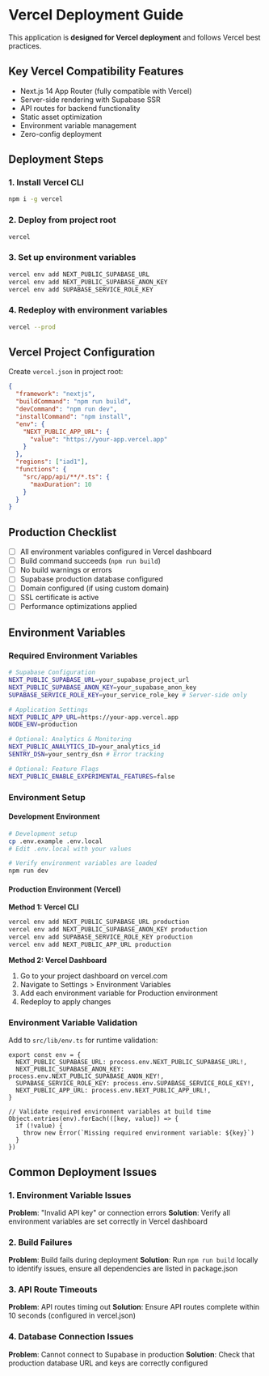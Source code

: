 # Vercel Deployment Guide

This application is **designed for Vercel deployment** and follows Vercel best practices.

## Key Vercel Compatibility Features

- Next.js 14 App Router (fully compatible with Vercel)
- Server-side rendering with Supabase SSR
- API routes for backend functionality
- Static asset optimization
- Environment variable management
- Zero-config deployment

## Deployment Steps

### 1. Install Vercel CLI

```bash
npm i -g vercel
```

### 2. Deploy from project root

```bash
vercel
```

### 3. Set up environment variables

```bash
vercel env add NEXT_PUBLIC_SUPABASE_URL
vercel env add NEXT_PUBLIC_SUPABASE_ANON_KEY
vercel env add SUPABASE_SERVICE_ROLE_KEY
```

### 4. Redeploy with environment variables

```bash
vercel --prod
```

## Vercel Project Configuration

Create `vercel.json` in project root:

```json
{
  "framework": "nextjs",
  "buildCommand": "npm run build",
  "devCommand": "npm run dev",
  "installCommand": "npm install",
  "env": {
    "NEXT_PUBLIC_APP_URL": {
      "value": "https://your-app.vercel.app"
    }
  },
  "regions": ["iad1"],
  "functions": {
    "src/app/api/**/*.ts": {
      "maxDuration": 10
    }
  }
}
```

## Production Checklist

- [ ] All environment variables configured in Vercel dashboard
- [ ] Build command succeeds (`npm run build`)
- [ ] No build warnings or errors
- [ ] Supabase production database configured
- [ ] Domain configured (if using custom domain)
- [ ] SSL certificate is active
- [ ] Performance optimizations applied

## Environment Variables

### Required Environment Variables

```bash
# Supabase Configuration
NEXT_PUBLIC_SUPABASE_URL=your_supabase_project_url
NEXT_PUBLIC_SUPABASE_ANON_KEY=your_supabase_anon_key
SUPABASE_SERVICE_ROLE_KEY=your_service_role_key # Server-side only

# Application Settings
NEXT_PUBLIC_APP_URL=https://your-app.vercel.app
NODE_ENV=production

# Optional: Analytics & Monitoring
NEXT_PUBLIC_ANALYTICS_ID=your_analytics_id
SENTRY_DSN=your_sentry_dsn # Error tracking

# Optional: Feature Flags
NEXT_PUBLIC_ENABLE_EXPERIMENTAL_FEATURES=false
```

### Environment Setup

#### Development Environment

```bash
# Development setup
cp .env.example .env.local
# Edit .env.local with your values

# Verify environment variables are loaded
npm run dev
```

#### Production Environment (Vercel)

**Method 1: Vercel CLI**
```bash
vercel env add NEXT_PUBLIC_SUPABASE_URL production
vercel env add NEXT_PUBLIC_SUPABASE_ANON_KEY production
vercel env add SUPABASE_SERVICE_ROLE_KEY production
vercel env add NEXT_PUBLIC_APP_URL production
```

**Method 2: Vercel Dashboard**
1. Go to your project dashboard on vercel.com
2. Navigate to Settings > Environment Variables
3. Add each environment variable for Production environment
4. Redeploy to apply changes

### Environment Variable Validation

Add to `src/lib/env.ts` for runtime validation:

```tsx
export const env = {
  NEXT_PUBLIC_SUPABASE_URL: process.env.NEXT_PUBLIC_SUPABASE_URL!,
  NEXT_PUBLIC_SUPABASE_ANON_KEY: process.env.NEXT_PUBLIC_SUPABASE_ANON_KEY!,
  SUPABASE_SERVICE_ROLE_KEY: process.env.SUPABASE_SERVICE_ROLE_KEY!,
  NEXT_PUBLIC_APP_URL: process.env.NEXT_PUBLIC_APP_URL!,
}

// Validate required environment variables at build time
Object.entries(env).forEach(([key, value]) => {
  if (!value) {
    throw new Error(`Missing required environment variable: ${key}`)
  }
})
```

## Common Deployment Issues

### 1. Environment Variable Issues
**Problem**: "Invalid API key" or connection errors
**Solution**: Verify all environment variables are set correctly in Vercel dashboard

### 2. Build Failures
**Problem**: Build fails during deployment
**Solution**: Run `npm run build` locally to identify issues, ensure all dependencies are listed in package.json

### 3. API Route Timeouts
**Problem**: API routes timing out
**Solution**: Ensure API routes complete within 10 seconds (configured in vercel.json)

### 4. Database Connection Issues
**Problem**: Cannot connect to Supabase in production
**Solution**: Check that production database URL and keys are correctly configured
